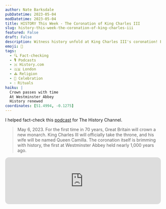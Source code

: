 ```yaml
---
author: Nate Barksdale
pubDatetime: 2023-05-04
modDatetime: 2023-05-04
title: HISTORY This Week - The Coronation of King Charles III
slug: history-this-week-the-coronation-of-king-charles-iii
featured: False
draft: False
description: Witness history unfold at King Charles III's coronation! Explore nearly 1,000 years of tradition behind Britain's first crowning in 70 years.
emoji: 👑
tags:
  - 🔍 Fact-checking
  - 🎙️ Podcasts
  - 🇭 History.com
  - 🇬🇧 London
  - ⛪ Religion
  - 🎉 Celebration
  - 💧 Rituals
haiku: |
  Crown passes with time
  At Westminster Abbey
  History renewed
coordinates: [51.4994, -0.1275]
---
```


I helped fact-check this [podcast](https://open.spotify.com/episode/4B4vDW1LfGhjWgWMb1SSuJ?si=PN2iteFRS4O3pvZFZYaqgw) for The History Channel.

> May 6, 2023. For the first time in 70 years, Great Britain will crown a new monarch. King Charles III will officially take the throne, and his wife will be named Queen Camilla. The coronation itself is brimming with history, the first at Westminster Abbey held nearly 1,000 years ago.

<iframe style="border-radius:12px" src="https://open.spotify.com/embed/episode/4B4vDW1LfGhjWgWMb1SSuJ?utm_source=generator" width="100%" height="152" frameBorder="0" allowfullscreen="" allow="autoplay; clipboard-write; encrypted-media; fullscreen; picture-in-picture" loading="lazy"></iframe>

